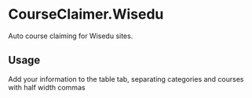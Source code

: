 # CourseClaimer.Wisedu

Auto course claiming for Wisedu sites.

## Usage

Add your information to the table tab, separating categories and courses with half width commas
